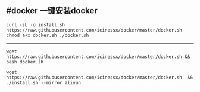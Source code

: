 #docker
**一键安装docker**
---

`curl -sL -o install.sh https://raw.githubusercontent.com/icinessx/docker/master/docker.sh
chmod a+x docker.sh
./docker.sh`


***


`wget https://raw.githubusercontent.com/icinessx/docker/master/docker.sh && bash docker.sh`

`wget https://raw.githubusercontent.com/icinessx/docker/master/docker.sh  && ./install.sh --mirror aliyun`
